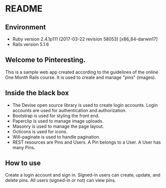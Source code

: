 # README


## Environment
* Ruby version 2.4.1p111 (2017-03-22 revision 58053) [x86_64-darwin17]
* Rails version 5.1.6

## Welcome to Pinteresting.

This is a sample web app created according to the guidelines of the online One Month Rails course. It is used to create and manage "pins" (images).

## Inside the black box

* The Devise open source library is used to create login accounts. Login accounts are used for authentication and authorization.
* Bootstrap is used for styling the front end.
* Paperclip is used to manage image uploads.
* Masonry is used to manage the page layout.
* Octicons is used for icons.
* Will-paginate is used to handle pagination.
* REST resources are Pins and Users. A Pin belongs to a User. A User has many Pins.

## How to use

Create a login account and sign in. 
Signed-in users can create, update, and delete pins. 
All users (signed-in or not) can view pins.
